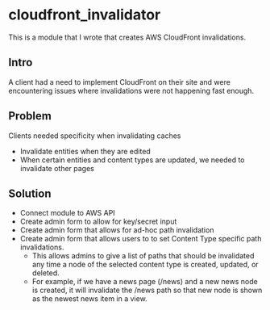 # cloudfront_invalidator

This is a module that I wrote that creates AWS CloudFront invalidations.

## Intro
A client had a need to implement CloudFront on their site and were encountering issues where invalidations were not happening fast enough.

## Problem
Clients needed specificity when invalidating caches
* Invalidate entities when they are edited
*  When certain entities and content types are updated, we needed to invalidate other pages
## Solution
* Connect module to AWS API
* Create admin form to allow for key/secret input
* Create admin form that allows for ad-hoc path invalidation
* Create admin form that allows users to to set Content Type specific path invalidations.
   *  This allows admins to give a list of paths that should be invalidated any time a node of the selected content type is created, updated, or deleted.
   *  For example, if we have a news page (/news) and a new news node is created, it will invalidate the /news path so that new node is shown as the newest news item in a view.
